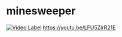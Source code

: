 # minesweeper
[![Video Label](http://img.youtube.com/vi/LFU5ZlrR21E/0.jpg)](https://youtu.be/LFU5ZlrR21E?t=0s)
https://youtu.be/LFU5ZlrR21E
